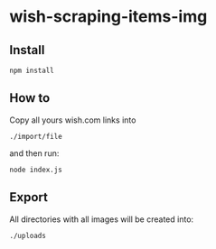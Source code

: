 # wish-scraping-items-img

## Install

```
npm install
```

## How to

Copy all yours wish.com links into

```
./import/file
```

and then run:

```
node index.js
```

## Export

All directories with all images will be created into:

```
./uploads
```

